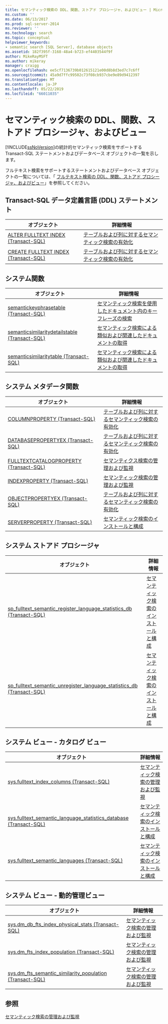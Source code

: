 ```yaml
---
title: セマンティック検索の DDL、関数、ストアド プロシージャ、およびビュー | Microsoft Docs
ms.custom: ''
ms.date: 06/13/2017
ms.prod: sql-server-2014
ms.reviewer: ''
ms.technology: search
ms.topic: conceptual
helpviewer_keywords:
- semantic search [SQL Server], database objects
ms.assetid: 182f395f-3168-48a4-b723-ef4403544f9f
author: MikeRayMSFT
ms.author: mikeray
manager: craigg
ms.openlocfilehash: ee5cf7136739b012615121e00d8b8d3ed7c7c6ff
ms.sourcegitcommit: 45a9d7ffc99502c73f08cb937cbe9e89d9412397
ms.translationtype: MT
ms.contentlocale: ja-JP
ms.lasthandoff: 05/22/2019
ms.locfileid: "66011035"
---
```

# <a name="semantic-search-ddl-functions-stored-procedures-and-views"></a>セマンティック検索の DDL、関数、ストアド プロシージャ、およびビュー
  [!INCLUDE[ssNoVersion](../../includes/ssnoversion-md.md)]の統計的セマンティック検索をサポートする Transact-SQL ステートメントおよびデータベース オブジェクトの一覧を示します。  
  
 フルテキスト検索をサポートするステートメントおよびデータベース オブジェクトの一覧については、「 [フルテキスト検索の DDL、関数、ストアド プロシージャ、およびビュー](../views/views.md)」を参照してください。  
  
##  <a name="ddl"></a> Transact-SQL データ定義言語 (DDL) ステートメント  
  
|オブジェクト|詳細情報|  
|------------|----------------------|  
|[ALTER FULLTEXT INDEX &#40;Transact-SQL&#41;](/sql/t-sql/statements/alter-fulltext-index-transact-sql)|[テーブルおよび列に対するセマンティック検索の有効化](enable-semantic-search-on-tables-and-columns.md)|  
|[CREATE FULLTEXT INDEX &#40;Transact-SQL&#41;](/sql/t-sql/statements/create-fulltext-index-transact-sql)|[テーブルおよび列に対するセマンティック検索の有効化](enable-semantic-search-on-tables-and-columns.md)|  
  
##  <a name="func"></a> システム関数  
  
|オブジェクト|詳細情報|  
|------------|----------------------|  
|[semantickeyphrasetable &#40;Transact-SQL&#41;](/sql/relational-databases/system-functions/semantickeyphrasetable-transact-sql)|[セマンティック検索を使用したドキュメント内のキー フレーズの検索](find-key-phrases-in-documents-with-semantic-search.md)|  
|[semanticsimilaritydetailstable &#40;Transact-SQL&#41;](/sql/relational-databases/system-functions/semanticsimilaritydetailstable-transact-sql)|[セマンティック検索による類似および関連したドキュメントの取得](find-similar-and-related-documents-with-semantic-search.md)|  
|[semanticsimilaritytable &#40;Transact-SQL&#41;](/sql/relational-databases/system-functions/semanticsimilaritytable-transact-sql)|[セマンティック検索による類似および関連したドキュメントの取得](find-similar-and-related-documents-with-semantic-search.md)|  
  
##  <a name="meta"></a> システム メタデータ関数  
  
|オブジェクト|詳細情報|  
|------------|----------------------|  
|[COLUMNPROPERTY &#40;Transact-SQL&#41;](/sql/t-sql/functions/columnproperty-transact-sql)|[テーブルおよび列に対するセマンティック検索の有効化](enable-semantic-search-on-tables-and-columns.md)|  
|[DATABASEPROPERTYEX &#40;Transact-SQL&#41;](/sql/t-sql/functions/databasepropertyex-transact-sql)|[テーブルおよび列に対するセマンティック検索の有効化](enable-semantic-search-on-tables-and-columns.md)|  
|[FULLTEXTCATALOGPROPERTY &#40;Transact-SQL&#41;](/sql/t-sql/functions/fulltextcatalogproperty-transact-sql)|[セマンティクス検索の管理および監視](manage-and-monitor-semantic-search.md)|  
|[INDEXPROPERTY &#40;Transact-SQL&#41;](/sql/t-sql/functions/indexproperty-transact-sql)|[セマンティック検索の管理および監視](manage-and-monitor-semantic-search.md)|  
|[OBJECTPROPERTYEX &#40;Transact-SQL&#41;](/sql/t-sql/functions/objectproperty-transact-sql)|[テーブルおよび列に対するセマンティック検索の有効化](enable-semantic-search-on-tables-and-columns.md)|  
|[SERVERPROPERTY &#40;Transact-SQL&#41;](/sql/t-sql/functions/serverproperty-transact-sql)|[セマンティック検索のインストールと構成](install-and-configure-semantic-search.md)|  
  
##  <a name="sproc"></a> システム ストアド プロシージャ  
  
|オブジェクト|詳細情報|  
|------------|----------------------|  
|[sp_fulltext_semantic_register_language_statistics_db &#40;Transact-SQL&#41;](/sql/relational-databases/system-stored-procedures/sp-fulltext-semantic-register-language-statistics-db-transact-sql)|[セマンティック検索のインストールと構成](install-and-configure-semantic-search.md)|  
|[sp_fulltext_semantic_unregister_language_statistics_db &#40;Transact-SQL&#41;](/sql/relational-databases/system-stored-procedures/sp-fulltext-semantic-unregister-language-statistics-db-transact-sql)|[セマンティック検索のインストールと構成](install-and-configure-semantic-search.md)|  
  
##  <a name="cv"></a> システム ビュー - カタログ ビュー  
  
|オブジェクト|詳細情報|  
|------------|----------------------|  
|[sys.fulltext_index_columns &#40;Transact-SQL&#41;](/sql/relational-databases/system-catalog-views/sys-fulltext-index-columns-transact-sql)|[セマンティック検索の管理および監視](manage-and-monitor-semantic-search.md)|  
|[sys.fulltext_semantic_language_statistics_database &#40;Transact-SQL&#41;](/sql/relational-databases/system-catalog-views/sys-fulltext-semantic-language-statistics-database-transact-sql)|[セマンティック検索のインストールと構成](install-and-configure-semantic-search.md)|  
|[sys.fulltext_semantic_languages &#40;Transact-SQL&#41;](/sql/relational-databases/system-catalog-views/sys-fulltext-semantic-languages-transact-sql)|[セマンティック検索のインストールと構成](install-and-configure-semantic-search.md)|  
  
##  <a name="dmv"></a> システム ビュー - 動的管理ビュー  
  
|オブジェクト|詳細情報|  
|------------|----------------------|  
|[sys.dm_db_fts_index_physical_stats &#40;Transact-SQL&#41;](/sql/relational-databases/system-dynamic-management-views/sys-dm-db-fts-index-physical-stats-transact-sql)|[セマンティック検索の管理および監視](manage-and-monitor-semantic-search.md)|  
|[sys.dm_fts_index_population &#40;Transact-SQL&#41;](/sql/relational-databases/system-dynamic-management-views/sys-dm-fts-index-population-transact-sql)|[セマンティック検索の管理および監視](manage-and-monitor-semantic-search.md)|  
|[sys.dm_fts_semantic_similarity_population &#40;Transact-SQL&#41;](/sql/relational-databases/system-dynamic-management-views/sys-dm-fts-semantic-similarity-population-transact-sql)|[セマンティック検索の管理および監視](manage-and-monitor-semantic-search.md)|  
  
## <a name="see-also"></a>参照  
 [セマンティック検索の管理および監視](manage-and-monitor-semantic-search.md)  
  
  
